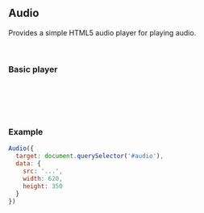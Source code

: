 ## Audio

Provides a simple HTML5 audio player for playing audio.

<Section class = "example">
   <H3> Basic player </h3>

   <Div>
     <Div id = "audio1"> </div>
   </Div>
</Section>

### Example
```javascript
Audio({
  target: document.querySelector('#audio'),
  data: {
    src: '...',
    width: 620,
    height: 350
  }
})
```
